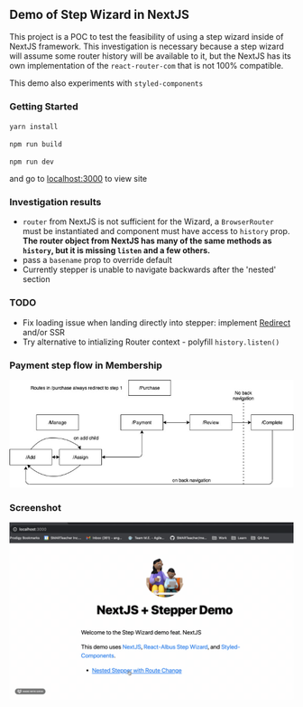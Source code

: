 ## Demo of Step Wizard in NextJS

This project is a POC to test the feasibility of using a step wizard inside of NextJS framework. This investigation is necessary because a step wizard will assume some router history will be available to it, but the NextJS has its own implementation of the `react-router-com` that is not 100% compatible.

This demo also experiments with `styled-components`

### Getting Started

`yarn install`

`npm run build`

`npm run dev`

and go to [localhost:3000](http://localhost:3000) to view site

### Investigation results
* `router` from NextJS is not sufficient for the Wizard, a `BrowserRouter` must be instantiated and component must have access to `history` prop. __The router object from NextJS has many of the same methods as `history`, but it is missing `listen` and a few others.__
* pass a `basename` prop to override default
* Currently stepper is unable to navigate backwards after the 'nested' section

### TODO
* Fix loading issue when landing directly into stepper: implement [Redirect](https://nextjs.org/docs/api-reference/next.config.js/redirects) and/or SSR
* Try alternative to intializing Router context - polyfill `history.listen()`

### Payment step flow in Membership
![payment steps](/public/images/payment-step.jpg)

### Screenshot
![alt text](/public/demo.gif)
